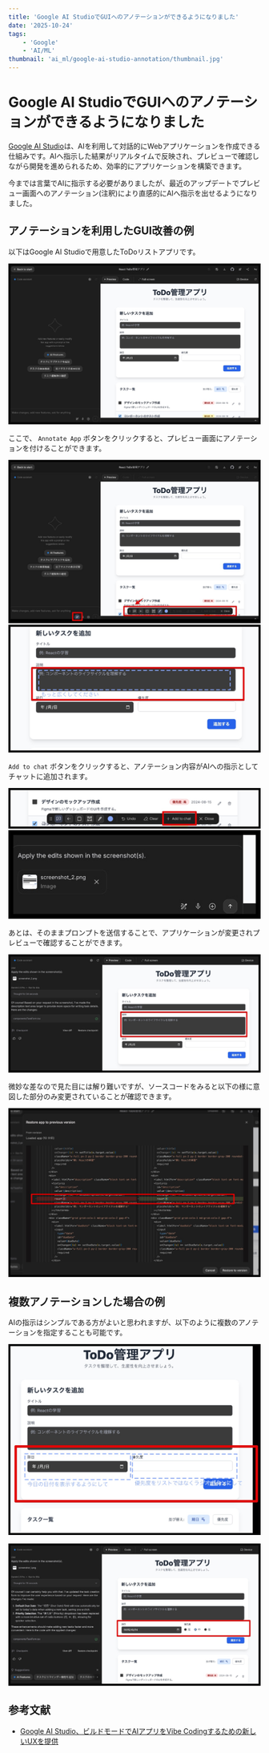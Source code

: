 ```yaml
---
title: 'Google AI StudioでGUIへのアノテーションができるようになりました'
date: '2025-10-24'
tags:
    - 'Google'
    - 'AI/ML'
thumbnail: 'ai_ml/google-ai-studio-annotation/thumbnail.jpg'
---
```


# Google AI StudioでGUIへのアノテーションができるようになりました

[Google AI Studio](https://aistudio.google.com/apps)は、AIを利用して対話的にWebアプリケーションを作成できる仕組みです。AIへ指示した結果がリアルタイムで反映され、プレビューで確認しながら開発を進められるため、効率的にアプリケーションを構築できます。

今までは言葉でAIに指示する必要がありましたが、最近のアップデートでプレビュー画面へのアノテーション(注釈)により直感的にAIへ指示を出せるようになりました。

## アノテーションを利用したGUI改善の例

以下はGoogle AI Studioで用意したToDoリストアプリです。

![](images/todo-app-before.jpg)

ここで、 `Annotate App` ボタンをクリックすると、プレビュー画面にアノテーションを付けることができます。

![](images/todo-app-annotate-1.jpg)
![](images/todo-app-annotate-2.jpg)

`Add to chat` ボタンをクリックすると、アノテーション内容がAIへの指示としてチャットに追加されます。

![](images/todo-app-annotate-3.jpg)
![](images/todo-app-annotate-4.jpg)

あとは、そのままプロンプトを送信することで、アプリケーションが変更されプレビューで確認することができます。

![](images/todo-app-annotate-5.jpg)

微妙な差なので見た目には解り難いですが、ソースコードをみると以下の様に意図した部分のみ変更されていることが確認できます。

![](images/todo-app-annotate-6.jpg)

## 複数アノテーションした場合の例

AIの指示はシンプルである方がよいと思われますが、以下のように複数のアノテーションを指定することも可能です。

![](images/todo-app-annotate-2-1.jpg)

![](images/todo-app-annotate-2-2.jpg)

## 参考文献

* [Google AI Studio⁠⁠、ビルドモードでAIアプリをVibe Codingするための新しいUXを提供](https://gihyo.jp/article/2025/10/vibe-coding-ai-app-using-google-ai-studio-build-mode)